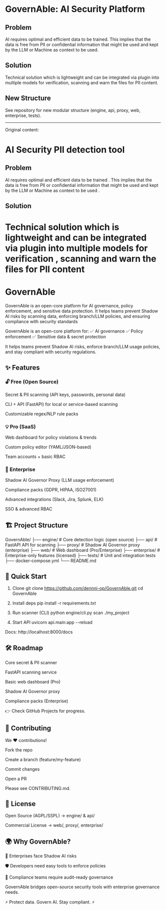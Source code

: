 # GovernAble: AI Security Platform

## Problem
AI requires optimal and efficient data to be trained. This implies that the data is free from PII or confidential information that might be used and kept by the LLM or Machine as context to be used.

## Solution
Technical solution which is lightweight and can be integrated via plugin into multiple models for verification, scanning and warn the files for PII content.

## New Structure
See repository for new modular structure (engine, api, proxy, web, enterprise, tests).

---

Original content:
# AI Security PII detection tool
## Problem 
AI requires optimal and efficient data to be trained . This implies that the data is free from PII or confidential information that might be used and kept by the LLM or Machine as context to be used .
## Solution
Technical solution which is lightweight and can be integrated via plugin into multiple models for verification , scanning and warn the files for PII content
=======
# GovernAble
GovernAble is an open-core platform for AI governance, policy enforcement, and sensitive data protection.
It helps teams prevent Shadow AI risks by scanning data, enforcing branch/LLM policies, and ensuring compliance with security standards

GovernAble is an open-core platform for:
✅ AI governance
✅ Policy enforcement
✅ Sensitive data & secret protection

It helps teams prevent Shadow AI risks, enforce branch/LLM usage policies, and stay compliant with security regulations.

## ✨ Features
### 🔓 Free (Open Source)

Secret & PII scanning (API keys, passwords, personal data)

CLI + API (FastAPI) for local or service-based scanning

Customizable regex/NLP rule packs

### 💡 Pro (SaaS)

Web dashboard for policy violations & trends

Custom policy editor (YAML/JSON-based)

Team accounts + basic RBAC

### 🏢 Enterprise

Shadow AI Governor Proxy (LLM usage enforcement)

Compliance packs (GDPR, HIPAA, ISO27001)

Advanced integrations (Slack, Jira, Splunk, ELK)

SSO & advanced RBAC

## 🏗 Project Structure
GovernAble/
├── engine/        # Core detection logic (open source)
├── api/           # FastAPI API for scanning
├── proxy/         # Shadow AI Governor proxy (enterprise)
├── web/           # Web dashboard (Pro/Enterprise)
├── enterprise/    # Enterprise-only features (licensed)
├── tests/         # Unit and integration tests
├── docker-compose.yml
└── README.md

## 🚀 Quick Start
1. Clone
git clone https://github.com/dennni-op/GovernAble.git
cd GovernAble

2. Install deps
pip install -r requirements.txt

3. Run scanner (CLI)
python engine/cli.py scan ./my_project

4. Start API
uvicorn api.main:app --reload


Docs: http://localhost:8000/docs

## 🛠 Roadmap

 Core secret & PII scanner

 FastAPI scanning service

 Basic web dashboard (Pro)

 Shadow AI Governor proxy

 Compliance packs (Enterprise)

👉 Check GitHub Projects for progress.

## 🤝 Contributing

We ❤️ contributions!

Fork the repo

Create a branch (feature/my-feature)

Commit changes

Open a PR

Please see CONTRIBUTING.md.

## 📜 License

Open Source (AGPL/SSPL) → engine/ & api/

Commercial License → web/, proxy/, enterprise/

## 🌍 Why GovernAble?

🚨 Enterprises face Shadow AI risks

🛡 Developers need easy tools to enforce policies

📜 Compliance teams require audit-ready governance

GovernAble bridges open-source security tools with enterprise governance needs.

⚡ Protect data. Govern AI. Stay compliant. ⚡

